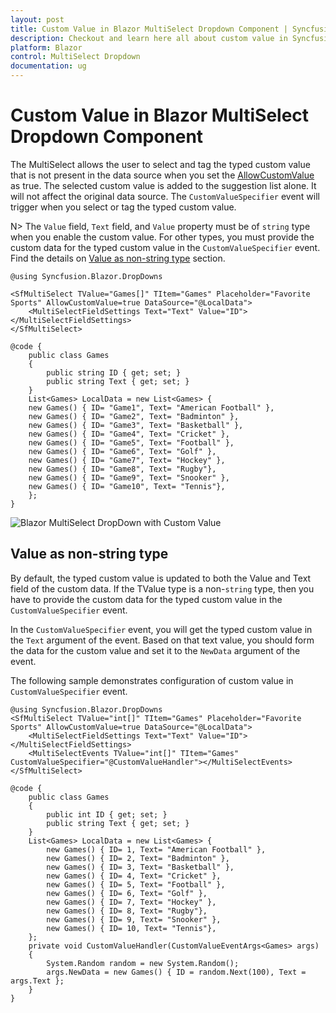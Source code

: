 ```yaml
---
layout: post
title: Custom Value in Blazor MultiSelect Dropdown Component | Syncfusion
description: Checkout and learn here all about custom value in Syncfusion Blazor MultiSelect Dropdown component and more.
platform: Blazor
control: MultiSelect Dropdown
documentation: ug
---
```


# Custom Value in Blazor MultiSelect Dropdown Component

The MultiSelect allows the user to select and tag the typed custom value that is not present in the data source when you set the [AllowCustomValue](https://help.syncfusion.com/cr/blazor/Syncfusion.Blazor.DropDowns.SfMultiSelect-1.html#Syncfusion_Blazor_DropDowns_SfMultiSelect_1_AllowCustomValue) as true. The selected custom value is added to the suggestion list alone. It will not affect the original data source. The `CustomValueSpecifier` event will trigger when you select or tag the typed custom value.

N> The `Value` field, `Text` field, and `Value` property must be of `string` type when you enable the custom value. For other types, you must provide the custom data for the typed custom value in the `CustomValueSpecifier` event. Find the details on [Value as non-string type](https://blazor.syncfusion.com/documentation/multiselect-dropdown/custom-value#value-as-non-string-type) section.

```cshtml
@using Syncfusion.Blazor.DropDowns

<SfMultiSelect TValue="Games[]" TItem="Games" Placeholder="Favorite Sports" AllowCustomValue=true DataSource="@LocalData">
    <MultiSelectFieldSettings Text="Text" Value="ID"></MultiSelectFieldSettings>
</SfMultiSelect>

@code {
    public class Games
    {
        public string ID { get; set; }
        public string Text { get; set; }
    }
    List<Games> LocalData = new List<Games> {
    new Games() { ID= "Game1", Text= "American Football" },
    new Games() { ID= "Game2", Text= "Badminton" },
    new Games() { ID= "Game3", Text= "Basketball" },
    new Games() { ID= "Game4", Text= "Cricket" },
    new Games() { ID= "Game5", Text= "Football" },
    new Games() { ID= "Game6", Text= "Golf" },
    new Games() { ID= "Game7", Text= "Hockey" },
    new Games() { ID= "Game8", Text= "Rugby"},
    new Games() { ID= "Game9", Text= "Snooker" },
    new Games() { ID= "Game10", Text= "Tennis"},
    };
}
```

![Blazor MultiSelect DropDown with Custom Value](./images/blazor-multiselect-dropdown-custom-value.png)

## Value as non-string type

By default, the typed custom value is updated to both the Value and Text field of the custom data. If the TValue type is a non-`string` type, then you have to provide the custom data for the typed custom value in the `CustomValueSpecifier` event.

In the `CustomValueSpecifier` event, you will get the typed custom value in the `Text` argument of the event. Based on that text value, you should form the data for the custom value and set it to the `NewData` argument of the event.

The following sample demonstrates configuration of custom value in `CustomValueSpecifier` event.

```cshtml
@using Syncfusion.Blazor.DropDowns
<SfMultiSelect TValue="int[]" TItem="Games" Placeholder="Favorite Sports" AllowCustomValue=true DataSource="@LocalData">
    <MultiSelectFieldSettings Text="Text" Value="ID"></MultiSelectFieldSettings>
    <MultiSelectEvents TValue="int[]" TItem="Games" CustomValueSpecifier="@CustomValueHandler"></MultiSelectEvents>
</SfMultiSelect>

@code {
    public class Games
    {
        public int ID { get; set; }
        public string Text { get; set; }
    }
    List<Games> LocalData = new List<Games> {
        new Games() { ID= 1, Text= "American Football" },
        new Games() { ID= 2, Text= "Badminton" },
        new Games() { ID= 3, Text= "Basketball" },
        new Games() { ID= 4, Text= "Cricket" },
        new Games() { ID= 5, Text= "Football" },
        new Games() { ID= 6, Text= "Golf" },
        new Games() { ID= 7, Text= "Hockey" },
        new Games() { ID= 8, Text= "Rugby"},
        new Games() { ID= 9, Text= "Snooker" },
        new Games() { ID= 10, Text= "Tennis"},
    };
    private void CustomValueHandler(CustomValueEventArgs<Games> args)
    {
        System.Random random = new System.Random();
        args.NewData = new Games() { ID = random.Next(100), Text = args.Text };
    }
}
```

